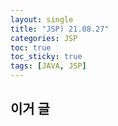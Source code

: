 ```yaml
---
layout: single
title: "JSP) 21.08.27"
categories: JSP
toc: true
toc_sticky: true
tags: [JAVA, JSP]
---
```



## 이거 글
